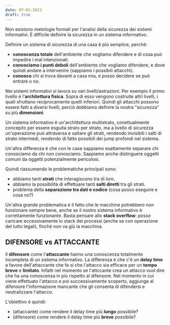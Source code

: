```yaml
---
date: 07-03-2023
draft: true
---
```


Non esistono metologie formali per l'analisi della sicurezza dei sistemi informativi.
È difficile definire la sicurezza in un sistema informativo.

Definire un sistema di sicurezza di una casa è più semplice, perché:
- **conoscenza totale** dell'ambiente che vogliamo difendere e di cosa può impedire i mal intenzionati.
- **conosciamo i punti deboli** dell'ambiente che vogliamo difendere, e dove quindi andare a intervenire (sappiamo i possibili attacchi).
- **conosco** chi si trova davanti a casa mia, e posso decidere se può entrare o no.

Nei sistemi informativi si lavora su vari livelli/astrazioni.
Per esempio il primo livello è l'**architettura fisica**.
Sopra di esso vengono costruite altri livelli, i quali sfruttano reciprocamente quelli inferiori.
Quindi gli attacchi possono essere fatti a diversi livelli, perciò dobbiamo definire la nostra "sicurezza" su più **dimensioni**.

Un sistema informativo è un'archittettura multistrato, conettualmente concepito per essere esguita strato per strato, ma a livello di sicurezza un'operazione può attraversa e saltare gli strati, rendendo invisibili i salti di strato intermedi, rendendo di fatto possibili dei jump profondi nel sistema.

Un'altra differenza è che con le case sappiamo esattamente separare chi conosciamo da chi non conosciamo.
Sappiamo anche distinguere oggetti comuni da oggetti potenzialmente pericolosi.

Quindi riassumendo le problematiche principali sono:
- abbiamo tanti **strati** che interagiscono tra di loro.
- abbiamo la possibilità di effettuare tanti **salti diretti** tra gli strati.
- problema della **separazione tra dati e codice** (cosa posso eseguire e cosa no?)

Un'altra grande problematica è il fatto che le macchine potrebbero non funzionare sempre bene, anche se il nostro sistema informativo è correttamente funzionante.
Basta pensare allo **stack overflow**: posso caricare eccessivamente lo stack dei processi (anche se con operazione del tutto legali), finché non va giù la macchina.

## DIFENSORE vs ATTACCANTE
Il **difensore** come l'**attaccante** hanno una conoscenza totalmente incompleta di un sistema informativo.
La differenza è che c'è un **delay time** a favore dell'attaccante che fa si che l'attacco sia efficace per un **tempo breve** e **limitato**.
Infatti nel momento se l'attccante crea un attacco vuol dire che ha una conoscenza in più rispetto al difensore.
Nel momento in cui viene effettuato l'attacco e poi successivamente scoperto, aggiunge al difensore l'informazione mancante che gli consenta di difendersi e neutralizzare l'attacco.

L'obiettivo è quindi:
- (attaccante) come rendere il delay time più **lungo** possibile?
- (difensore) come rendere il delay time più **breve** possibile?

